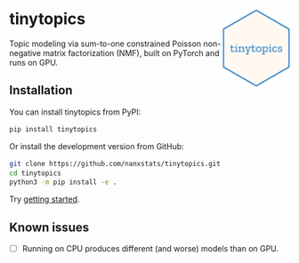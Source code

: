 # tinytopics <img src="assets/logo.png" align="right" width="120" />

Topic modeling via sum-to-one constrained Poisson non-negative
matrix factorization (NMF), built on PyTorch and runs on GPU.

## Installation

You can install tinytopics from PyPI:

```bash
pip install tinytopics
```

Or install the development version from GitHub:

```bash
git clone https://github.com/nanxstats/tinytopics.git
cd tinytopics
python3 -m pip install -e .
```

Try [getting started](articles/get-started.md).

## Known issues

- [ ] Running on CPU produces different (and worse) models than on GPU.
